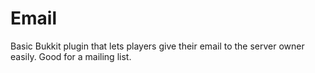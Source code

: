 Email
=====

Basic Bukkit plugin that lets players give their email to the server owner easily. Good for a mailing list.